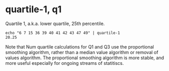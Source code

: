 # quartile-1, q1

Quartile 1, a.k.a. lower quartile, 25th percentile.

    echo "6 7 15 36 39 40 41 42 43 47 49" | quartile-1
    20.25

Note that Num quartile calculations for Q1 and Q3 use the proportional smoothing algorithm, rather than a median value algorithm or removal of values algorithm. The proportional smoothing algorithm is more stable, and more useful especially for ongoing streams of statitiscs.
